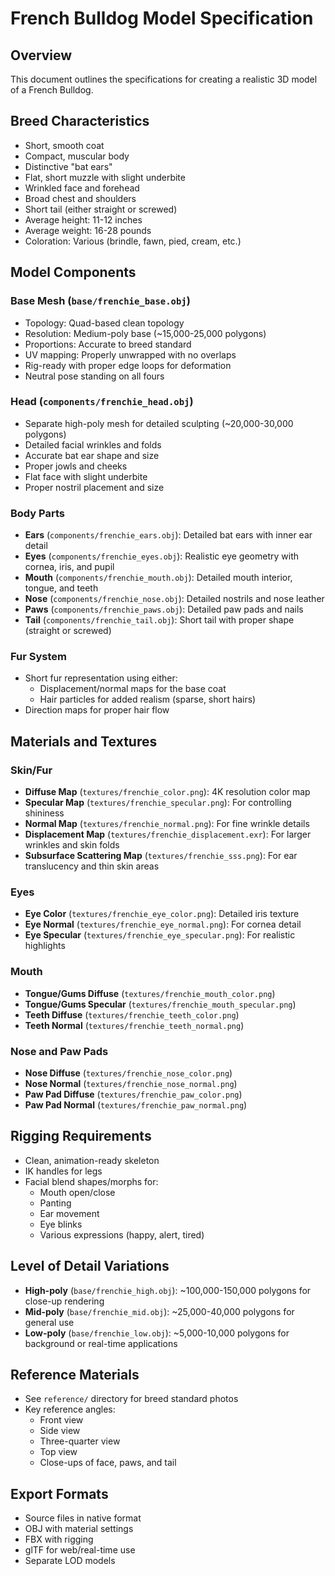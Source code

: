 # French Bulldog Model Specification

## Overview
This document outlines the specifications for creating a realistic 3D model of a French Bulldog.

## Breed Characteristics
- Short, smooth coat
- Compact, muscular body
- Distinctive "bat ears"
- Flat, short muzzle with slight underbite
- Wrinkled face and forehead
- Broad chest and shoulders
- Short tail (either straight or screwed)
- Average height: 11-12 inches
- Average weight: 16-28 pounds
- Coloration: Various (brindle, fawn, pied, cream, etc.)

## Model Components

### Base Mesh (`base/frenchie_base.obj`)
- Topology: Quad-based clean topology
- Resolution: Medium-poly base (~15,000-25,000 polygons)
- Proportions: Accurate to breed standard
- UV mapping: Properly unwrapped with no overlaps
- Rig-ready with proper edge loops for deformation
- Neutral pose standing on all fours

### Head (`components/frenchie_head.obj`)
- Separate high-poly mesh for detailed sculpting (~20,000-30,000 polygons)
- Detailed facial wrinkles and folds
- Accurate bat ear shape and size
- Proper jowls and cheeks
- Flat face with slight underbite
- Proper nostril placement and size

### Body Parts
- **Ears** (`components/frenchie_ears.obj`): Detailed bat ears with inner ear detail
- **Eyes** (`components/frenchie_eyes.obj`): Realistic eye geometry with cornea, iris, and pupil
- **Mouth** (`components/frenchie_mouth.obj`): Detailed mouth interior, tongue, and teeth
- **Nose** (`components/frenchie_nose.obj`): Detailed nostrils and nose leather
- **Paws** (`components/frenchie_paws.obj`): Detailed paw pads and nails
- **Tail** (`components/frenchie_tail.obj`): Short tail with proper shape (straight or screwed)

### Fur System
- Short fur representation using either:
  - Displacement/normal maps for the base coat
  - Hair particles for added realism (sparse, short hairs)
- Direction maps for proper hair flow

## Materials and Textures

### Skin/Fur
- **Diffuse Map** (`textures/frenchie_color.png`): 4K resolution color map
- **Specular Map** (`textures/frenchie_specular.png`): For controlling shininess
- **Normal Map** (`textures/frenchie_normal.png`): For fine wrinkle details
- **Displacement Map** (`textures/frenchie_displacement.exr`): For larger wrinkles and skin folds
- **Subsurface Scattering Map** (`textures/frenchie_sss.png`): For ear translucency and thin skin areas

### Eyes
- **Eye Color** (`textures/frenchie_eye_color.png`): Detailed iris texture
- **Eye Normal** (`textures/frenchie_eye_normal.png`): For cornea detail
- **Eye Specular** (`textures/frenchie_eye_specular.png`): For realistic highlights

### Mouth
- **Tongue/Gums Diffuse** (`textures/frenchie_mouth_color.png`)
- **Tongue/Gums Specular** (`textures/frenchie_mouth_specular.png`)
- **Teeth Diffuse** (`textures/frenchie_teeth_color.png`)
- **Teeth Normal** (`textures/frenchie_teeth_normal.png`)

### Nose and Paw Pads
- **Nose Diffuse** (`textures/frenchie_nose_color.png`)
- **Nose Normal** (`textures/frenchie_nose_normal.png`)
- **Paw Pad Diffuse** (`textures/frenchie_paw_color.png`)
- **Paw Pad Normal** (`textures/frenchie_paw_normal.png`)

## Rigging Requirements
- Clean, animation-ready skeleton
- IK handles for legs
- Facial blend shapes/morphs for:
  - Mouth open/close
  - Panting
  - Ear movement
  - Eye blinks
  - Various expressions (happy, alert, tired)

## Level of Detail Variations
- **High-poly** (`base/frenchie_high.obj`): ~100,000-150,000 polygons for close-up rendering
- **Mid-poly** (`base/frenchie_mid.obj`): ~25,000-40,000 polygons for general use
- **Low-poly** (`base/frenchie_low.obj`): ~5,000-10,000 polygons for background or real-time applications

## Reference Materials
- See `reference/` directory for breed standard photos
- Key reference angles:
  - Front view
  - Side view
  - Three-quarter view
  - Top view
  - Close-ups of face, paws, and tail

## Export Formats
- Source files in native format
- OBJ with material settings
- FBX with rigging
- glTF for web/real-time use
- Separate LOD models 